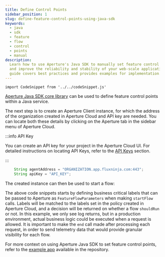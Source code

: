 ```yaml
---
title: Define Control Points
sidebar_position: 1
slug: define-feature-control-points-using-java-sdk
keywords:
  - java
  - sdk
  - feature
  - flow
  - control
  - points
  - manual
description:
  Learn how to use Aperture's Java SDK to manually set feature control points
  and improve the reliability and stability of your web-scale applications. This
  guide covers best practices and provides examples for implementation.
---
```


```mdx-code-block
import CodeSnippet from '../../codeSnippet.js'
```

[Aperture Java SDK core library][SDK-Library] can be used to define feature
control points within a Java service.

The next step is to create an Aperture Client instance, for which the address of
the organization created in Aperture Cloud and API key are needed. You can
locate both these details by clicking on the Aperture tab in the sidebar menu of
Aperture Cloud.

:::info API Key

You can create an API key for your project in the Aperture Cloud UI. For
detailed instructions on locating API Keys, refer to the [API Keys][api-keys]
section.

:::

```java
    String agentAddress = "ORGANIZATION.app.fluxninja.com:443";
    String apiKey = "API_KEY";
```

<CodeSnippet lang="java" snippetName="StandaloneExampleSDKInit" />

The created instance can then be used to start a flow:

<CodeSnippet lang="java" snippetName="StandaloneExampleFlow" />

The above code snippets starts by defining business critical labels that can be
passed to Aperture as `FeatureFlowParameters` when making `startFlow` calls.
Labels will be matched to the labels set in the policy created in Aperture
Cloud, and a decision will be returned on whether a flow `shouldRun` or not. In
this example, we only see log returns, but in a production environment, actual
business logic could be executed when a request is allowed. It is important to
make the `end` call made after processing each request, in order to send
telemetry data that would provide granular visibility for each flow.

For more context on using Aperture Java SDK to set feature control points, refer
to the [example app][example] available in the repository.

[example]:
  https://github.com/fluxninja/aperture-java/blob/releases/aperture-java/v2.1.0/examples/standalone-example/src/main/java/com/fluxninja/example/App.java
[api-keys]: /reference/cloud-ui/api-keys.md
[SDK-Library]:
  https://search.maven.org/artifact/com.fluxninja.aperture/aperture-java-core
